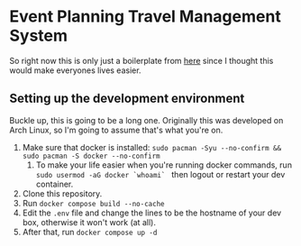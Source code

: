 # Event Planning Travel Management System

So right now this is only just a boilerplate from [here](https://api-platform.com/docs/symfony/) since I thought this would make everyones lives easier.

## Setting up the development environment

Buckle up, this is going to be a long one. Originally this was developed on Arch Linux, so I'm going to assume that's what you're on.

1. Make sure that docker is installed: `sudo pacman -Syu --no-confirm && sudo pacman -S docker --no-confirm`
   1. To make your life easier when you're running docker commands, run ``sudo usermod -aG docker `whoami` `` then logout or restart your dev container.
2. Clone this repository.
3. Run `docker compose build --no-cache`
4. Edit the `.env` file and change the lines to be the hostname of your dev box, otherwise it won't work (at all).
5. After that, run `docker compose up -d` 
